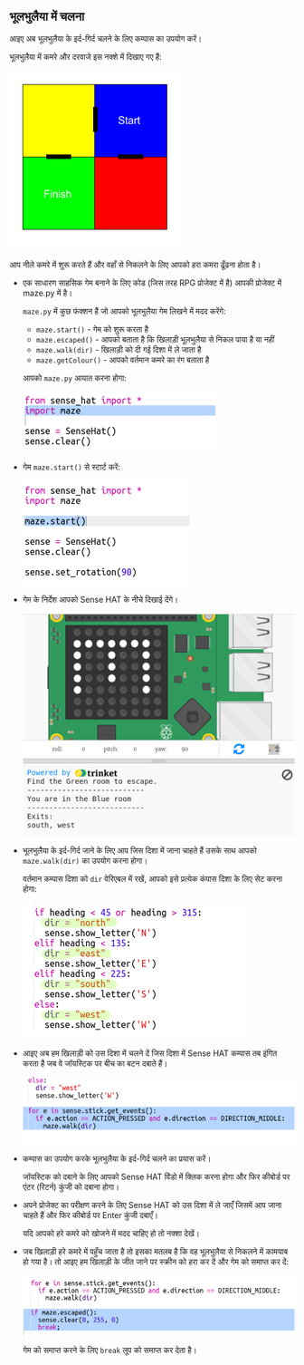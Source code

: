 ## भूलभुलैया में चलना

आइए अब भूलभुलैया के इर्द-गिर्द चलने के लिए कम्पास का उपयोग करें।

भूलभुलैया में कमरे और दरवाजे इस नक्शे में दिखाए गए हैं:

![स्क्रीनशॉट](images/compass-maze-map.png)

आप नीले कमरे में शुरू करते हैं और वहाँ से निकलने के लिए आपको हरा कमरा ढूँढना होता है।

+ एक साधारण साहसिक गेम बनाने के लिए कोड (जिस तरह RPG प्रोजेक्ट में है) आपकी प्रोजेक्ट में maze.py में है।
    
    `maze.py` में कुछ फंक्शन हैं जो आपको भूलभुलैया गेम लिखने में मदद करेंगे:
    
    + `maze.start()` - गेम को शुरू करता है
    + `maze.escaped()` - आपको बताता है कि खिलाड़ी भूलभुलैया से निकल पाया है या नहीं
    + `maze.walk(dir)` - खिलाड़ी को दी गई दिशा में ले जाता है
    + `maze.getColour()` - आपको वर्तमान कमरे का रंग बताता है
    
    आपको `maze.py` आयात करना होगा:
    
    ![स्क्रीनशॉट](images/compass-import.png)

+ गेम `maze.start()` से स्टार्ट करें:
    
    ![स्क्रीनशॉट](images/compass-start.png)

+ गेम के निर्देश आपको Sense HAT के नीचे दिखाई देंगे।
    
    ![स्क्रीनशॉट](images/compass-start-test.png)

+ भूलभुलैया के इर्द-गिर्द जाने के लिए आप जिस दिशा में जाना चाहते हैं उसके साथ आपको `maze.walk(dir)` का उपयोग करना होगा।
    
    वर्तमान कम्पास दिशा को `dir` वेरिएबल में रखें, आपको इसे प्रत्येक कंपास दिशा के लिए सेट करना होगा:
    
    ![स्क्रीनशॉट](images/compass-dir.png)

+ आइए अब हम खिलाड़ी को उस दिशा में चलने दें जिस दिशा में Sense HAT कम्पास तब इंगित करता है जब वे जॉयस्टिक पर बीच का बटन दबाते हैं।
    
    ![स्क्रीनशॉट](images/compass-joystick.png)

+ कम्पास का उपयोग करके भूलभुलैया के इर्द-गिर्द चलने का प्रयास करें।
    
    जॉयस्टिक को दबाने के लिए आपको Sense HAT विंडो में क्लिक करना होगा और फिर कीबोर्ड पर एंटर (रिटर्न) कुंजी को दबाना होगा।

+ अपने प्रोजेक्ट का परीक्षण करने के लिए Sense HAT को उस दिशा में ले जाएँ जिसमें आप जाना चाहते हैं और फिर कीबोर्ड पर Enter कुंजी दबाएँ।
    
    यदि आपको हरे कमरे को खोजने में मदद चाहिए हो तो नक्शा देखें।

+ जब खिलाड़ी हरे कमरे में पहुँच जाता है तो इसका मतलब है कि वह भूलभुलैया से निकलने में कामयाब हो गया है। तो आइए हम खिलाड़ी के जीत जाने पर स्क्रीन को हरा कर दें और गेम को समाप्त कर दें:
    
    ![स्क्रीनशॉट](images/compass-end.png)
    
    गेम को समाप्त करने के लिए `break` लूप को समाप्त कर देता है।